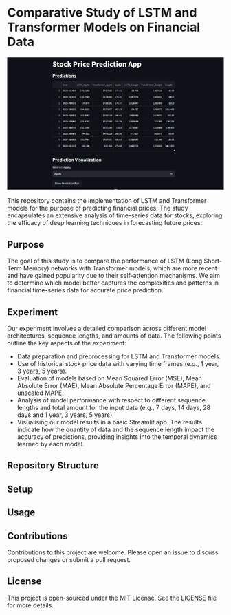 # Comparative Study of LSTM and Transformer Models on Financial Data
![A screenshot of an app](prediction_app.png)

This repository contains the implementation of LSTM and Transformer models for the purpose of predicting financial prices. The study encapsulates an extensive analysis of time-series data for stocks, exploring the efficacy of deep learning techniques in forecasting future prices.

## Purpose

The goal of this study is to compare the performance of LSTM (Long Short-Term Memory) networks with Transformer models, which are more recent and have gained popularity due to their self-attention mechanisms. We aim to determine which model better captures the complexities and patterns in financial time-series data for accurate price prediction.

## Experiment

Our experiment involves a detailed comparison across different model architectures, sequence lengths, and amounts of data. The following points outline the key aspects of the experiment:

- Data preparation and preprocessing for LSTM and Transformer models.
- Use of historical stock price data with varying time frames (e.g., 1 year, 3 years, 5 years).
- Evaluation of models based on Mean Squared Error (MSE), Mean Absolute Error (MAE), Mean Absolute Percentage Error (MAPE), and unscaled MAPE.
- Analysis of model performance with respect to different sequence lengths and total amount for the input data (e.g., 7 days, 14 days, 28 days and 1 year, 3 years, 5 years).
- Visualising our model results in a basic Streamlit app. 
The results indicate how the quantity of data and the sequence length impact the accuracy of predictions, providing insights into the temporal dynamics learned by each model.

## Repository Structure


## Setup



## Usage



## Contributions

Contributions to this project are welcome. Please open an issue to discuss proposed changes or submit a pull request.

## License

This project is open-sourced under the MIT License. See the [LICENSE](LICENSE) file for more details.
